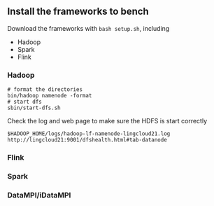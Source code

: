 ## Install the frameworks to bench

Download the frameworks with `bash setup.sh`, including

* Hadoop
* Spark
* Flink

### Hadoop

    # format the directories
    bin/hadoop namenode -format
    # start dfs
    sbin/start-dfs.sh

Check the log and web page to make sure the HDFS is start correctly

`$HADOOP_HOME/logs/hadoop-lf-namenode-lingcloud21.log`
`http://lingcloud21:9001/dfshealth.html#tab-datanode`

### Flink

### Spark

### DataMPI/iDataMPI